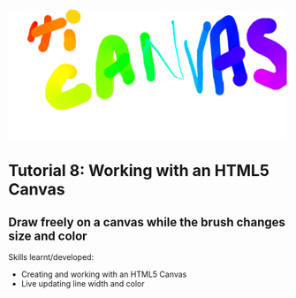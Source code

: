 ![](https://raw.githubusercontent.com/taylorkrn/JavaScript30-Tutorials/main/08%20-%20Fun%20with%20HTML5%20Canvas/screenshot.png)

# Tutorial 8: Working with an HTML5 Canvas

## Draw freely on a canvas while the brush changes size and color

Skills learnt/developed:
- Creating and working with an HTML5 Canvas
- Live updating line width and color
